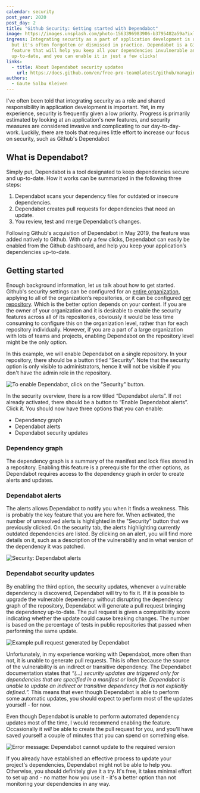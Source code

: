 ```yaml
---
calendar: security
post_year: 2020
post_day: 2
title: "Github Security: Getting started with Dependabot"
image: https://images.unsplash.com/photo-1563396983906-b3795482a59a?ixlib=rb-1.2.1&ixid=eyJhcHBfaWQiOjEyMDd9&auto=format&fit=crop&w=1352&q=80
ingress: Integrating security as a part of application development is desirable,
  but it's often forgotten or dismissed in practice. Dependabot is a Github
  feature that will help you keep all your dependencies invulnerable and
  up-to-date, and you can enable it in just a few clicks!
links:
  - title: About Dependabot security updates
    url: https://docs.github.com/en/free-pro-team@latest/github/managing-security-vulnerabilities/about-dependabot-security-updates#about-dependabot-security-updates
authors:
  - Gaute Solbu Kleiven
---
```

I've often been told that integrating security as a role and shared responsibility in application development is important. Yet, in my experience, security is frequently given a low priority. Progress is primarily estimated by looking at an application's new features, and security measures are considered invasive and complicating to our day-to-day-work. Luckily, there are tools that requires little effort to increase our focus on security, such as Github's Dependabot  

## What is Dependabot?

Simply put, Dependabot is a tool designated to keep dependencies secure and up-to-date. How it works can be summarized in the following three steps:

1. Dependabot scans your dependency files for outdated or insecure dependencies.
2. Dependabot creates pull requests for dependencies that need an update.
3. You review, test and merge Dependabot’s changes.

Following Github's acquisition of Dependabot in May 2019, the feature was added natively to Github. With only a few clicks, Dependabot can easily be enabled from the Github dashboard, and help you keep your application’s dependencies up-to-date.

## Getting started

Enough background information, let us talk about how to get started. Github's security settings can be configured for an [entire organization](https://docs.github.com/en/free-pro-team@latest/github/setting-up-and-managing-organizations-and-teams/managing-security-and-analysis-settings-for-your-organization), applying to all of the organization’s repositories, or it can be configured [per repository](https://docs.github.com/en/free-pro-team@latest/github/administering-a-repository/managing-security-and-analysis-settings-for-your-repository). Which is the better option depends on your context. If you are the owner of your organization and it is desirable to enable the security features across all of its repositories, obviously it would be less time consuming to configure this on the organization level, rather than for each repository individually. However, if you are a part of a large organization with lots of teams and projects, enabling Dependabot on the repository level might be the only option.

In this example, we will enable Dependabot on a single repository. In your repository, there should be a button titled “Security”. Note that the security option is only visible to administrators, hence it will not be visible if you don't have the admin role in the repository. 

![To enable Dependabot, click on the "Security" button.](https://preview.bekk.christmas/assets/screenshot-2020-11-21-at-18.06.01.png)

In the security overview, there is a row titled “Dependabot alerts”. If not already activated, there should be a button to “Enable Dependabot alerts”. Click it. You should now have three options that you can enable:

* Dependency graph
* Dependabot alerts
* Dependabot security updates

### Dependency graph

The dependency graph is a summary of the manifest and lock files stored in a repository. Enabling this feature is a prerequisite for the other options, as Dependabot requires access to the dependency graph in order to create alerts and updates.

### Dependabot alerts

The alerts allows Dependabot to notify you when it finds a weakness. This is probably the key feature that you are here for. When activated, the number of unresolved alerts is highlighted in the "Security" button that we previously clicked. On the security tab, the alerts highlighting currently outdated dependencies are listed. By clicking on an alert, you will find more details on it, such as a description of the vulnerability and in what version of the dependency it was patched.

![Security: Dependabot alerts](https://preview.bekk.christmas/assets/screenshot-2020-11-16-at-19.59.16.png "Unresolved Dependabot alerts are listed in the repository.")

### Dependabot security updates

By enabling the third option, the security updates, whenever a vulnerable dependency is discovered, Dependabot will try to fix it. If it is possible to upgrade the vulnerable dependency without disrupting the dependency graph of the repository, Dependabot will generate a pull request bringing the dependency up-to-date. The pull request is given a compatibility score indicating whether the update could cause breaking changes. The number is based on the percentage of tests in public repositories that passed when performing the same update.

![Example pull request generated by Dependabot](https://preview.bekk.christmas/assets/dependabot-pull-request.png "A pull request generated by Dependabot")

Unfortunately, in my experience working with Dependabot, more often than not, it is unable to generate pull requests. This is often because the source of the vulnerability is an indirect or transitive dependency. The Dependabot documentation states that *“(...) security updates are triggered only for dependencies that are specified in a manifest or lock file. Dependabot is unable to update an indirect or transitive dependency that is not explicitly defined.”.* This means that even though Dependabot is able to perform some automatic updates, you should expect to perform most of the updates yourself - for now.

Even though Dependabot is unable to perform automated dependency updates most of the time, I would recommend enabling the feature. Occasionally it *will* be able to create the pull request for you, and you'll have saved yourself a couple of minutes that you can spend on something else.

![Error message: Dependabot cannot update to the required version](https://preview.bekk.christmas/assets/dependabot-pr-error.png "More often than not, Dependabot is unable to generate a pull request")

If you already have established an effective process to update your project's dependencies, Dependabot might not be able to help you. Otherwise, you should definitely give it a try. It's free, it takes minimal effort to set up and - no matter how you use it - it's a better option than not monitoring your dependencies in any way.